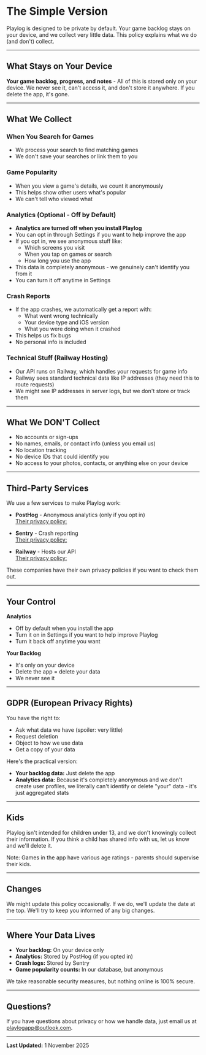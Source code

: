 # The Simple Version

Playlog is designed to be private by default. Your game backlog stays on your device, and we collect very little data. This policy explains what we do (and don't) collect.

---

## What Stays on Your Device

**Your game backlog, progress, and notes** - All of this is stored only on your device. We never see it, can't access it, and don't store it anywhere. If you delete the app, it's gone.

---

## What We Collect

### When You Search for Games
- We process your search to find matching games
- We don't save your searches or link them to you

### Game Popularity
- When you view a game's details, we count it anonymously
- This helps show other users what's popular
- We can't tell who viewed what

### Analytics (Optional - Off by Default)
- **Analytics are turned off when you install Playlog**
- You can opt in through Settings if you want to help improve the app
- If you opt in, we see anonymous stuff like:
  - Which screens you visit
  - When you tap on games or search
  - How long you use the app
- This data is completely anonymous - we genuinely can't identify you from it
- You can turn it off anytime in Settings

### Crash Reports
- If the app crashes, we automatically get a report with:
  - What went wrong technically
  - Your device type and iOS version
  - What you were doing when it crashed
- This helps us fix bugs
- No personal info is included

### Technical Stuff (Railway Hosting)
- Our API runs on Railway, which handles your requests for game info
- Railway sees standard technical data like IP addresses (they need this to route requests)
- We might see IP addresses in server logs, but we don't store or track them

---

## What We DON'T Collect

- No accounts or sign-ups
- No names, emails, or contact info (unless you email us)
- No location tracking
- No device IDs that could identify you
- No access to your photos, contacts, or anything else on your device

---

## Third-Party Services

We use a few services to make Playlog work:

- **PostHog** - Anonymous analytics (only if you opt in)  
  [Their privacy policy:](https://posthog.com/privacy)
  
- **Sentry** - Crash reporting  
  [Their privacy policy:](https://sentry.io/privacy/)

- **Railway** - Hosts our API  
  [Their privacy policy:](https://railway.app/legal/privacy)

These companies have their own privacy policies if you want to check them out.

---

## Your Control

**Analytics**
- Off by default when you install the app
- Turn it on in Settings if you want to help improve Playlog
- Turn it back off anytime you want

**Your Backlog**
- It's only on your device
- Delete the app = delete your data
- We never see it

---

## GDPR (European Privacy Rights)

You have the right to:
- Ask what data we have (spoiler: very little)
- Request deletion
- Object to how we use data
- Get a copy of your data

Here's the practical version:
- **Your backlog data:** Just delete the app
- **Analytics data:** Because it's completely anonymous and we don't create user profiles, we literally can't identify or delete "your" data - it's just aggregated stats

---

## Kids

Playlog isn't intended for children under 13, and we don't knowingly collect their information. If you think a child has shared info with us, let us know and we'll delete it.

Note: Games in the app have various age ratings - parents should supervise their kids.

---

## Changes

We might update this policy occasionally. If we do, we'll update the date at the top. We'll try to keep you informed of any big changes.

---

## Where Your Data Lives

- **Your backlog:** On your device only
- **Analytics:** Stored by PostHog (if you opted in)
- **Crash logs:** Stored by Sentry
- **Game popularity counts:** In our database, but anonymous

We take reasonable security measures, but nothing online is 100% secure.

---

## Questions?

If you have questions about privacy or how we handle data, just email us at [playlogapp@outlook.com](mailto:playlogapp@outlook.com).

---

**Last Updated:** 1 November 2025